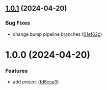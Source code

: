 ## [1.0.1](https://github.com/ckoliber/semantic-release/compare/v1.0.0...v1.0.1) (2024-04-20)


### Bug Fixes

* change bump pipeline branches ([01ef62c](https://github.com/ckoliber/semantic-release/commit/01ef62cb3944d077b8fefefa6d4ad14dfc9ff743))

# 1.0.0 (2024-04-20)


### Features

* add project ([fd6cea3](https://github.com/ckoliber/semantic-release/commit/fd6cea313060f163c8768e1bd6465e58f9e8a2c0))
